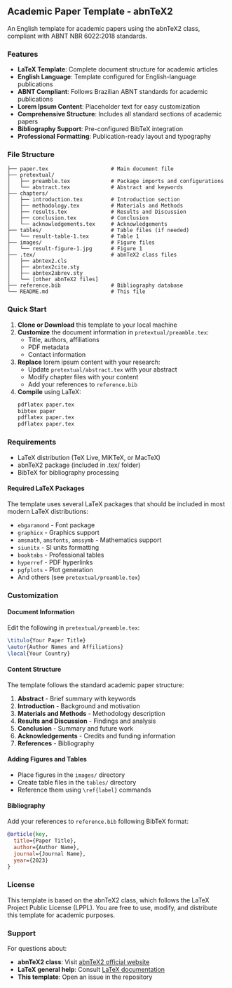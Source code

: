 ## Academic Paper Template - abnTeX2

An English template for academic papers using the abnTeX2 class, compliant with ABNT NBR 6022:2018 standards.

### Features

- **LaTeX Template**: Complete document structure for academic articles
- **English Language**: Template configured for English-language publications
- **ABNT Compliant**: Follows Brazilian ABNT standards for academic publications
- **Lorem Ipsum Content**: Placeholder text for easy customization
- **Comprehensive Structure**: Includes all standard sections of academic papers
- **Bibliography Support**: Pre-configured BibTeX integration
- **Professional Formatting**: Publication-ready layout and typography

### File Structure

```
├── paper.tex                    # Main document file
├── pretextual/
│   ├── preamble.tex             # Package imports and configurations
│   └── abstract.tex             # Abstract and keywords
├── chapters/
│   ├── introduction.tex         # Introduction section
│   ├── methodology.tex          # Materials and Methods
│   ├── results.tex              # Results and Discussion
│   ├── conclusion.tex           # Conclusion
│   └── acknowledgements.tex     # Acknowledgements
├── tables/                      # Table files (if needed)
│   └── result-table-1.tex       # Table 1
├── images/                      # Figure files
│   └── result-figure-1.jpg      # Figure 1
├── .tex/                        # abnTeX2 class files
│   ├── abntex2.cls
│   ├── abntex2cite.sty
│   ├── abntex2abrev.sty
│   └── [other abnTeX2 files]
├── reference.bib                # Bibliography database
└── README.md                    # This file
```

### Quick Start

1. **Clone or Download** this template to your local machine
2. **Customize** the document information in `pretextual/preamble.tex`:
   - Title, authors, affiliations
   - PDF metadata
   - Contact information
3. **Replace** lorem ipsum content with your research:
   - Update `pretextual/abstract.tex` with your abstract
   - Modify chapter files with your content
   - Add your references to `reference.bib`
4. **Compile** using LaTeX:
   ```bash
   pdflatex paper.tex
   bibtex paper
   pdflatex paper.tex
   pdflatex paper.tex
   ```

### Requirements

- LaTeX distribution (TeX Live, MiKTeX, or MacTeX)
- abnTeX2 package (included in .tex/ folder)
- BibTeX for bibliography processing

#### Required LaTeX Packages

The template uses several LaTeX packages that should be included in most modern LaTeX distributions:

- `ebgaramond` - Font package
- `graphicx` - Graphics support
- `amsmath`, `amsfonts`, `amssymb` - Mathematics support
- `siunitx` - SI units formatting
- `booktabs` - Professional tables
- `hyperref` - PDF hyperlinks
- `pgfplots` - Plot generation
- And others (see `pretextual/preamble.tex`)

### Customization

#### Document Information
Edit the following in `pretextual/preamble.tex`:
```latex
\titulo{Your Paper Title}
\autor{Author Names and Affiliations}
\local{Your Country}
```

#### Content Structure
The template follows the standard academic paper structure:

1. **Abstract** - Brief summary with keywords
2. **Introduction** - Background and motivation
3. **Materials and Methods** - Methodology description
4. **Results and Discussion** - Findings and analysis
5. **Conclusion** - Summary and future work
6. **Acknowledgements** - Credits and funding information
7. **References** - Bibliography

#### Adding Figures and Tables
- Place figures in the `images/` directory
- Create table files in the `tables/` directory
- Reference them using `\ref{label}` commands

#### Bibliography
Add your references to `reference.bib` following BibTeX format:
```bibtex
@article{key,
  title={Paper Title},
  author={Author Name},
  journal={Journal Name},
  year={2023}
}
```

### License

This template is based on the abnTeX2 class, which follows the LaTeX Project Public License (LPPL). You are free to use, modify, and distribute this template for academic purposes.

### Support

For questions about:
- **abnTeX2 class**: Visit [abnTeX2 official website](https://www.abntex.net.br/)
- **LaTeX general help**: Consult [LaTeX documentation](https://www.latex-project.org/help/documentation/)
- **This template**: Open an issue in the repository
